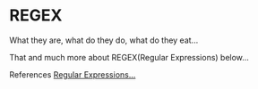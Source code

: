 # REGEX
What they are, what do they do, what do they eat...

That and much more about REGEX(Regular Expressions) below...


References
[Regular Expressions...](https://www.youtube.com/playlist?list=PL4cUxeGkcC9g6m_6Sld9Q4jzqdqHd2HiD)
